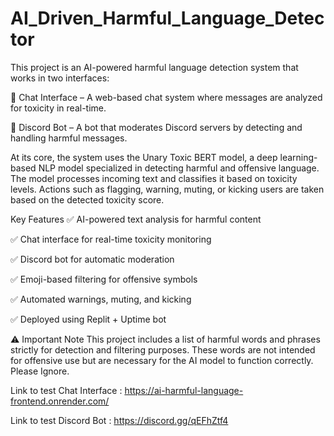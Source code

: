 # AI_Driven_Harmful_Language_Detector
This project is an AI-powered harmful language detection system that works in two interfaces:

🔹 Chat Interface – A web-based chat system where messages are analyzed for toxicity in real-time.

🔹 Discord Bot – A bot that moderates Discord servers by detecting and handling harmful messages.

At its core, the system uses the Unary Toxic BERT model, a deep learning-based NLP model specialized in detecting harmful and offensive language. The model processes incoming text and classifies it based on toxicity levels. Actions such as flagging, warning, muting, or kicking users are taken based on the detected toxicity score.

Key Features
✅ AI-powered text analysis for harmful content

✅ Chat interface for real-time toxicity monitoring

✅ Discord bot for automatic moderation

✅ Emoji-based filtering for offensive symbols

✅ Automated warnings, muting, and kicking

✅ Deployed using Replit + Uptime bot

⚠️ Important Note
This project includes a list of harmful words and phrases strictly for detection and filtering purposes. These words are not intended for offensive use but are necessary for the AI model to function correctly. Please Ignore.

Link to test Chat Interface : https://ai-harmful-language-frontend.onrender.com/

Link to test Discord Bot : https://discord.gg/qEFhZtf4
